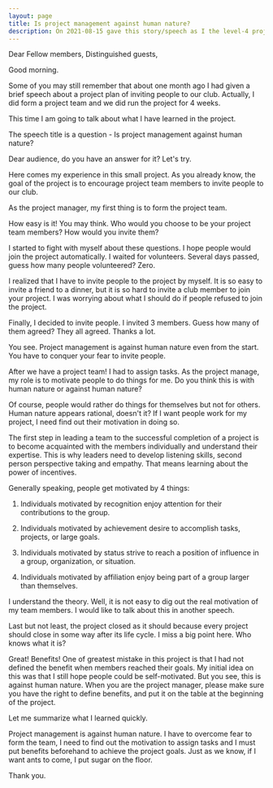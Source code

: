 ```yaml
---
layout: page
title: Is project management against human nature?
description: On 2021-08-15 gave this story/speech as I the level-4 project-1 of my 2nd Pathways in Yulife club of Toastmaster.
---
```



Dear Fellow members,
Distinguished guests,

Good morning.

Some of you may still remember that about one month ago I had given a brief speech
about a project plan of inviting people to our club. Actually, I did form a project
team and we did run the project for 4 weeks.

This time I am going to talk about what I have learned in the project.

The speech title is a question - Is project management against human nature?

Dear audience, do you have an answer for it? Let's try.

Here comes my experience in this small project. As you already know, the goal of the
project is to encourage project team members to invite people to our club.

As the project manager, my first thing is to form the project team.

How easy is it! You may think. Who would you choose to be your project team members?
How would you invite them?

I started to fight with myself about these questions. I hope people would join the
project automatically. I waited for volunteers. Several days passed, guess how many
people volunteered? Zero.

I realized that I have to invite people to the project by myself. It is so easy
to invite a friend to a dinner, but it is so hard to invite a club member to
join your project. I was worrying about what I should do if people refused to
join the project.

Finally, I decided to invite people. I invited 3 members. Guess how many of them
agreed? They all agreed. Thanks a lot.

You see. Project management is against human nature even from the start. You have
to conquer your fear to invite people.

After we have a project team! I had to assign tasks. As the project manage, my
role is to motivate people to do things for me. Do you think this is with human
nature or against human nature?

Of course, people would rather do things for themselves but not for others.
Human nature appears rational, doesn't it? If I want people work for my project,
I need find out their motivation in doing so.

The first step in leading a team to the successful completion of a project is
to become acquainted with the members individually and understand their expertise.
This is why leaders need to develop listening skills, second person perspective
taking and empathy. That means learning about the power of incentives.

Generally speaking, people get motivated by 4 things:

1. Individuals motivated by recognition enjoy attention for their contributions
to the group.

2. Individuals motivated by achievement desire to accomplish tasks, projects, or
large goals.

3. Individuals motivated by status strive to reach a position of influence in a
group, organization, or situation.

4. Individuals motivated by affiliation enjoy being part of a group larger than
themselves.

I understand the theory. Well, it is not easy to dig out the real motivation of
my team members. I would like to talk about this in another speech.

Last but not least, the project closed as it should because every project should
close in some way after its life cycle. I miss a big point here. Who knows what
it is?

Great! Benefits! One of greatest mistake in this project is that I had not defined
the benefit when members reached their goals. My initial idea on this was that
I still hope people could be self-motivated. But you see, this is against human
nature. When you are the project manager, please make sure you have the right
to define benefits, and put it on the table at the beginning of the project.

Let me summarize what I learned quickly.

Project management is against human nature. I have to overcome fear to form the
team, I need to find out the motivation to assign tasks and I must put benefits
beforehand to achieve the project goals. Just as we know, if I want ants to come,
I put sugar on the floor.

Thank you.